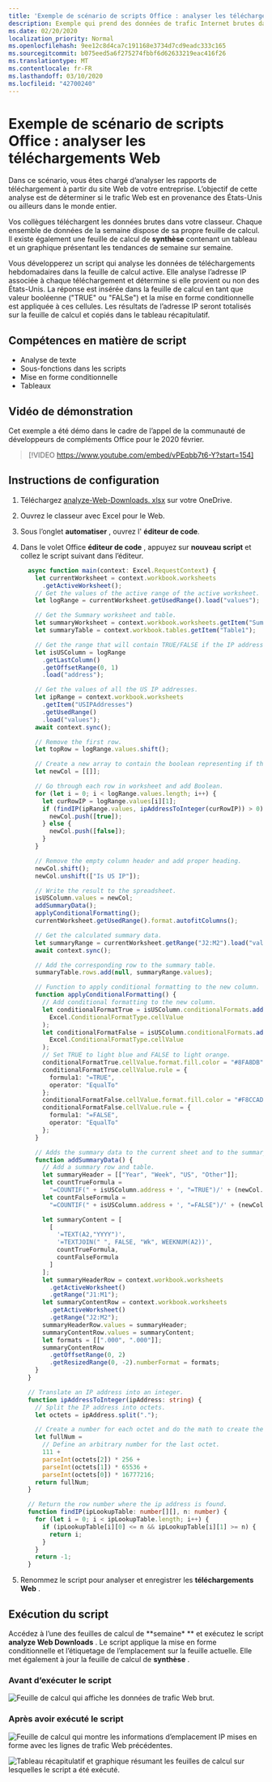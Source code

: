 ```yaml
---
title: 'Exemple de scénario de scripts Office : analyser les téléchargements Web'
description: Exemple qui prend des données de trafic Internet brutes dans un classeur Excel et détermine l’emplacement d’origine, avant d’organiser ces informations dans un tableau.
ms.date: 02/20/2020
localization_priority: Normal
ms.openlocfilehash: 9ee12c8d4ca7c191168e3734d7cd9eadc333c165
ms.sourcegitcommit: b075eed5a6f275274fbbf6d62633219eac416f26
ms.translationtype: MT
ms.contentlocale: fr-FR
ms.lasthandoff: 03/10/2020
ms.locfileid: "42700240"
---
```

# <a name="office-scripts-sample-scenario-analyze-web-downloads"></a>Exemple de scénario de scripts Office : analyser les téléchargements Web

Dans ce scénario, vous êtes chargé d’analyser les rapports de téléchargement à partir du site Web de votre entreprise. L’objectif de cette analyse est de déterminer si le trafic Web est en provenance des États-Unis ou ailleurs dans le monde entier.

Vos collègues téléchargent les données brutes dans votre classeur. Chaque ensemble de données de la semaine dispose de sa propre feuille de calcul. Il existe également une feuille de calcul de **synthèse** contenant un tableau et un graphique présentant les tendances de semaine sur semaine.

Vous développerez un script qui analyse les données de téléchargements hebdomadaires dans la feuille de calcul active. Elle analyse l’adresse IP associée à chaque téléchargement et détermine si elle provient ou non des États-Unis. La réponse est insérée dans la feuille de calcul en tant que valeur booléenne ("TRUE" ou "FALSe") et la mise en forme conditionnelle est appliquée à ces cellules. Les résultats de l’adresse IP seront totalisés sur la feuille de calcul et copiés dans le tableau récapitulatif.

## <a name="scripting-skills-covered"></a>Compétences en matière de script

- Analyse de texte
- Sous-fonctions dans les scripts
- Mise en forme conditionnelle
- Tableaux

## <a name="demo-video"></a>Vidéo de démonstration

Cet exemple a été démo dans le cadre de l’appel de la communauté de développeurs de compléments Office pour le 2020 février.

> [!VIDEO https://www.youtube.com/embed/vPEqbb7t6-Y?start=154]

## <a name="setup-instructions"></a>Instructions de configuration

1. Téléchargez <a href="analyze-web-downloads.xlsx">analyze-Web-Downloads. xlsx</a> sur votre OneDrive.

2. Ouvrez le classeur avec Excel pour le Web.

3. Sous l’onglet **automatiser** , ouvrez l' **éditeur de code**.

4. Dans le volet Office **éditeur de code** , appuyez sur **nouveau script** et collez le script suivant dans l’éditeur.

    ```TypeScript
      async function main(context: Excel.RequestContext) {
        let currentWorksheet = context.workbook.worksheets
          .getActiveWorksheet();
        // Get the values of the active range of the active worksheet.
        let logRange = currentWorksheet.getUsedRange().load("values");

        // Get the Summary worksheet and table.
        let summaryWorksheet = context.workbook.worksheets.getItem("Summary");
        let summaryTable = context.workbook.tables.getItem("Table1");

        // Get the range that will contain TRUE/FALSE if the IP address is from the United States (US).
        let isUSColumn = logRange
          .getLastColumn()
          .getOffsetRange(0, 1)
          .load("address");

        // Get the values of all the US IP addresses.
        let ipRange = context.workbook.worksheets
          .getItem("USIPAddresses")
          .getUsedRange()
          .load("values");
        await context.sync();

        // Remove the first row.
        let topRow = logRange.values.shift();

        // Create a new array to contain the boolean representing if this is a US IP address.
        let newCol = [[]];

        // Go through each row in worksheet and add Boolean.
        for (let i = 0; i < logRange.values.length; i++) {
          let curRowIP = logRange.values[i][1];
          if (findIP(ipRange.values, ipAddressToInteger(curRowIP)) > 0) {
            newCol.push([true]);
          } else {
            newCol.push([false]);
          }
        }

        // Remove the empty column header and add proper heading.
        newCol.shift();
        newCol.unshift(["Is US IP"]);

        // Write the result to the spreadsheet.
        isUSColumn.values = newCol;
        addSummaryData();
        applyConditionalFormatting();
        currentWorksheet.getUsedRange().format.autofitColumns();

        // Get the calculated summary data.
        let summaryRange = currentWorksheet.getRange("J2:M2").load("values");
        await context.sync();

        // Add the corresponding row to the summary table.
        summaryTable.rows.add(null, summaryRange.values);

        // Function to apply conditional formatting to the new column.
        function applyConditionalFormatting() {
          // Add conditional formatting to the new column.
          let conditionalFormatTrue = isUSColumn.conditionalFormats.add(
            Excel.ConditionalFormatType.cellValue
          );
          let conditionalFormatFalse = isUSColumn.conditionalFormats.add(
            Excel.ConditionalFormatType.cellValue
          );
          // Set TRUE to light blue and FALSE to light orange.
          conditionalFormatTrue.cellValue.format.fill.color = "#8FA8DB";
          conditionalFormatTrue.cellValue.rule = {
            formula1: "=TRUE",
            operator: "EqualTo"
          };
          conditionalFormatFalse.cellValue.format.fill.color = "#F8CCAD";
          conditionalFormatFalse.cellValue.rule = {
            formula1: "=FALSE",
            operator: "EqualTo"
          };
        }

        // Adds the summary data to the current sheet and to the summary table.
        function addSummaryData() {
          // Add a summary row and table.
          let summaryHeader = [["Year", "Week", "US", "Other"]];
          let countTrueFormula =
            "=COUNTIF(" + isUSColumn.address + ', "=TRUE")/' + (newCol.length - 1);
          let countFalseFormula =
            "=COUNTIF(" + isUSColumn.address + ', "=FALSE")/' + (newCol.length - 1);

          let summaryContent = [
            [
              '=TEXT(A2,"YYYY")',
              '=TEXTJOIN(" ", FALSE, "Wk", WEEKNUM(A2))',
              countTrueFormula,
              countFalseFormula
            ]
          ];
          let summaryHeaderRow = context.workbook.worksheets
            .getActiveWorksheet()
            .getRange("J1:M1");
          let summaryContentRow = context.workbook.worksheets
            .getActiveWorksheet()
            .getRange("J2:M2");
          summaryHeaderRow.values = summaryHeader;
          summaryContentRow.values = summaryContent;
          let formats = [[".000", ".000"]];
          summaryContentRow
            .getOffsetRange(0, 2)
            .getResizedRange(0, -2).numberFormat = formats;
        }
      }

      // Translate an IP address into an integer.
      function ipAddressToInteger(ipAddress: string) {
        // Split the IP address into octets.
        let octets = ipAddress.split(".");

        // Create a number for each octet and do the math to create the integer value of the IP address.
        let fullNum =
          // Define an arbitrary number for the last octet.
          111 +
          parseInt(octets[2]) * 256 +
          parseInt(octets[1]) * 65536 +
          parseInt(octets[0]) * 16777216;
        return fullNum;
      }

      // Return the row number where the ip address is found.
      function findIP(ipLookupTable: number[][], n: number) {
        for (let i = 0; i < ipLookupTable.length; i++) {
          if (ipLookupTable[i][0] <= n && ipLookupTable[i][1] >= n) {
            return i;
          }
        }
        return -1;
      }
    ```

5. Renommez le script pour analyser et enregistrer les **téléchargements Web** .

## <a name="running-the-script"></a>Exécution du script

Accédez à l’une des feuilles de calcul de **semaine\* ** et exécutez le script **analyze Web Downloads** . Le script applique la mise en forme conditionnelle et l’étiquetage de l’emplacement sur la feuille actuelle. Elle met également à jour la feuille de calcul de **synthèse** .

### <a name="before-running-the-script"></a>Avant d’exécuter le script

![Feuille de calcul qui affiche les données de trafic Web brut.](../../images/scenario-analyze-web-downloads-before.png)

### <a name="after-running-the-script"></a>Après avoir exécuté le script

![Feuille de calcul qui montre les informations d’emplacement IP mises en forme avec les lignes de trafic Web précédentes.](../../images/scenario-analyze-web-downloads-after.png)

![Tableau récapitulatif et graphique résumant les feuilles de calcul sur lesquelles le script a été exécuté.](../../images/scenario-analyze-web-downloads-table.png)

